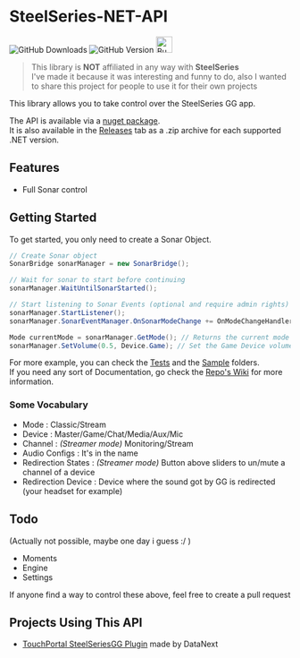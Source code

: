 # SteelSeries-NET-API

![GitHub Downloads](https://img.shields.io/github/downloads/DataNext27/SteelSeries-NET-API/total?style=for-the-badge&color=6fca00&link=https%3A%2F%2Fgithub.com%2FDataNext27%2FSteelSeries-NET-API%2Freleases)
![GitHub Version](https://img.shields.io/github/v/tag/DataNext27/SteelSeries-NET-API?style=for-the-badge&label=Version&link=https%3A%2F%2Fgithub.com%2FDataNext27%2FSteelSeries-NET-API%2Freleases%2Flatest)
<a href='https://ko-fi.com/M4M2VL6WW' target='_blank'><img height='29' style='border:0px;height:29px;' src='https://storage.ko-fi.com/cdn/brandasset/kofi_button_dark.png' border='0' alt='Buy Me a Coffee at ko-fi.com' /></a> </br>
> This library is **NOT** affiliated in any way with **SteelSeries**  
> I've made it because it was interesting and funny to do, also I wanted to share this project for people to use it for their own projects

This library allows you to take control over the SteelSeries GG app.

The API is available via a [nuget package](https://www.nuget.org/packages/Steelseries-NET-API).  
It is also available in the [Releases](https://github.com/mpaperno/SteelSeries-NET-API/releases) tab as a .zip archive for each supported .NET version.

## Features
 - Full Sonar control

## Getting Started
To get started, you only need to create a Sonar Object.
`````csharp
// Create Sonar object
SonarBridge sonarManager = new SonarBridge();

// Wait for sonar to start before continuing
sonarManager.WaitUntilSonarStarted();

// Start listening to Sonar Events (optional and require admin rights)
sonarManager.StartListener();
sonarManager.SonarEventManager.OnSonarModeChange += OnModeChangeHandler; // Register event

Mode currentMode = sonarManager.GetMode(); // Returns the current mode
sonarManager.SetVolume(0.5, Device.Game); // Set the Game Device volume
`````
For more example, you can check the [Tests](https://github.com/DataNext27/SteelSeries-NET-API/tree/main/SteelSeriesAPI.Tests) and the [Sample](https://github.com/DataNext27/SteelSeries-NET-API/tree/main/SteelSeriesAPI.Sample) folders.  
If you need any sort of Documentation, go check the [Repo's Wiki](https://github.com/DataNext27/SteelSeries-NET-API/wiki) for more information.

### Some Vocabulary
- Mode : Classic/Stream
- Device : Master/Game/Chat/Media/Aux/Mic
- Channel : *(Streamer mode)* Monitoring/Stream
- Audio Configs : It's in the name
- Redirection States : *(Streamer mode)* Button above sliders to un/mute a channel of a device
- Redirection Device : Device where the sound got by GG is redirected (your headset for example)

## Todo
(Actually not possible, maybe one day i guess :/ )
- Moments
- Engine
- Settings

If anyone find a way to control these above, feel free to create a pull request

## Projects Using This API
- [TouchPortal SteelSeriesGG Plugin](https://github.com/DataNext27/TouchPortal_SteelSeriesGG) made by DataNext